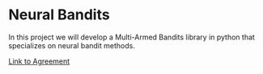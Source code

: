 # Neural Bandits
In this project we will develop a Multi-Armed Bandits library in python that specializes on neural bandit methods.

[Link to Agreement](https://docs.google.com/document/d/1qs0hDGVd5MHe6PK5uL_GVNjiIePBJscbNkjGotF9-Uk/edit?tab=t.0])
